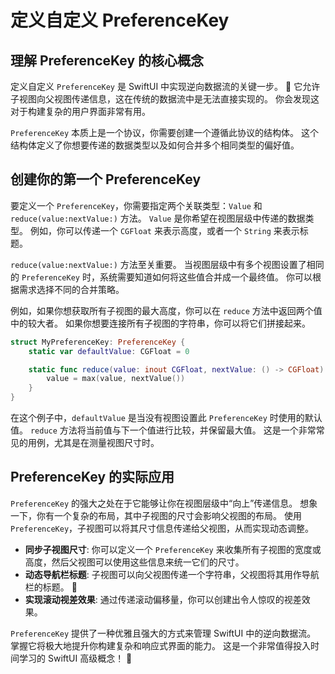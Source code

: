 ﻿# 定义自定义 PreferenceKey

## 理解 PreferenceKey 的核心概念

定义自定义 `PreferenceKey` 是 SwiftUI 中实现逆向数据流的关键一步。 🚀 它允许子视图向父视图传递信息，这在传统的数据流中是无法直接实现的。 你会发现这对于构建复杂的用户界面非常有用。

`PreferenceKey` 本质上是一个协议，你需要创建一个遵循此协议的结构体。 这个结构体定义了你想要传递的数据类型以及如何合并多个相同类型的偏好值。

## 创建你的第一个 PreferenceKey

要定义一个 `PreferenceKey`，你需要指定两个关联类型：`Value` 和 `reduce(value:nextValue:)` 方法。 `Value` 是你希望在视图层级中传递的数据类型。 例如，你可以传递一个 `CGFloat` 来表示高度，或者一个 `String` 来表示标题。

`reduce(value:nextValue:)` 方法至关重要。 当视图层级中有多个视图设置了相同的 `PreferenceKey` 时，系统需要知道如何将这些值合并成一个最终值。 你可以根据需求选择不同的合并策略。

例如，如果你想获取所有子视图的最大高度，你可以在 `reduce` 方法中返回两个值中的较大者。 如果你想要连接所有子视图的字符串，你可以将它们拼接起来。

```swift
struct MyPreferenceKey: PreferenceKey {
    static var defaultValue: CGFloat = 0

    static func reduce(value: inout CGFloat, nextValue: () -> CGFloat) {
        value = max(value, nextValue())
    }
}
```

在这个例子中，`defaultValue` 是当没有视图设置此 `PreferenceKey` 时使用的默认值。 `reduce` 方法将当前值与下一个值进行比较，并保留最大值。 这是一个非常常见的用例，尤其是在测量视图尺寸时。

## PreferenceKey 的实际应用

`PreferenceKey` 的强大之处在于它能够让你在视图层级中“向上”传递信息。 想象一下，你有一个复杂的布局，其中子视图的尺寸会影响父视图的布局。 使用 `PreferenceKey`，子视图可以将其尺寸信息传递给父视图，从而实现动态调整。

*   **同步子视图尺寸**: 你可以定义一个 `PreferenceKey` 来收集所有子视图的宽度或高度，然后父视图可以使用这些信息来统一它们的尺寸。
*   **动态导航栏标题**: 子视图可以向父视图传递一个字符串，父视图将其用作导航栏的标题。 🤩
*   **实现滚动视差效果**: 通过传递滚动偏移量，你可以创建出令人惊叹的视差效果。

`PreferenceKey` 提供了一种优雅且强大的方式来管理 SwiftUI 中的逆向数据流。 掌握它将极大地提升你构建复杂和响应式界面的能力。 这是一个非常值得投入时间学习的 SwiftUI 高级概念！ 💯


